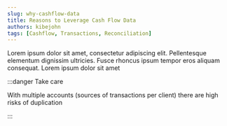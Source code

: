 ```yaml
---
slug: why-cashflow-data
title: Reasons to Leverage Cash Flow Data
authors: kibejohn
tags: [Cashflow, Transactions, Reconciliation]
---
```


Lorem ipsum dolor sit amet, consectetur adipiscing elit. Pellentesque elementum dignissim ultricies. Fusce rhoncus ipsum tempor eros aliquam consequat. Lorem ipsum dolor sit amet

:::danger Take care

With multiple accounts (sources of transactions per client) there are high risks of duplication

:::